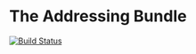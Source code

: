 # The Addressing Bundle

[![Build Status](https://travis-ci.org/daften/addressing-bundle.svg?branch=develop)](https://travis-ci.org/daften/addressing-bundle)
